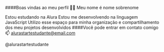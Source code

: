 ####Boas vindas ao meu perfil 💙💙
Meu nome é nome sobrenome

Estou estudando na Alura
Estou me desenvolvendo na linguagem JavaScript
Utilizo esse espaço para minha organização e compartilhamento dos meu projetos desenvolvidos
####Você pode entrar em contato comigo 📫
alurastartestudante@email.com

@alurastartestudante
